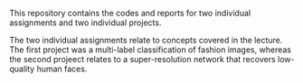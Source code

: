 This repository contains the codes and reports for two individual assignments and two individual projects.

The two individual assignments relate to concepts covered in the lecture. The first project was a multi-label classification of fashion images, whereas the second projeect relates to a super-resolution network that recovers low-quality human faces.
